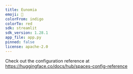 ```yaml
---
title: Eunomia
emoji: 🦀
colorFrom: indigo
colorTo: red
sdk: streamlit
sdk_version: 1.28.1
app_file: app.py
pinned: false
license: apache-2.0
---
```


Check out the configuration reference at https://huggingface.co/docs/hub/spaces-config-reference
